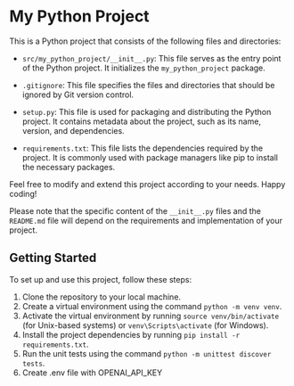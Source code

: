 # My Python Project

This is a Python project that consists of the following files and directories:

- `src/my_python_project/__init__.py`: This file serves as the entry point of the Python project. It initializes the `my_python_project` package.

- `.gitignore`: This file specifies the files and directories that should be ignored by Git version control.

- `setup.py`: This file is used for packaging and distributing the Python project. It contains metadata about the project, such as its name, version, and dependencies.

- `requirements.txt`: This file lists the dependencies required by the project. It is commonly used with package managers like pip to install the necessary packages.

Feel free to modify and extend this project according to your needs. Happy coding!

Please note that the specific content of the `__init__.py` files and the `README.md` file will depend on the requirements and implementation of your project.

## Getting Started

To set up and use this project, follow these steps:

1. Clone the repository to your local machine.
2. Create a virtual environment using the command `python -m venv venv`.
3. Activate the virtual environment by running `source venv/bin/activate` (for Unix-based systems) or `venv\Scripts\activate` (for Windows).
4. Install the project dependencies by running `pip install -r requirements.txt`.
5. Run the unit tests using the command `python -m unittest discover tests`.
6. Create .env file with OPENAI_API_KEY
